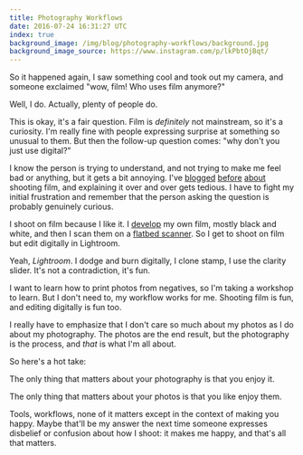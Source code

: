 ```yaml
---
title: Photography Workflows
date: 2016-07-24 16:31:27 UTC
index: true
background_image: /img/blog/photography-workflows/background.jpg
background_image_source: https://www.instagram.com/p/lkPbtOjBqt/
---
```


So it happened again, I saw something cool and took out my camera, and someone exclaimed "wow, film! Who uses film anymore?"

Well, I do. Actually, plenty of people do.

<!-- more -->

This is okay, it's a fair question. Film is _definitely_ not mainstream, so it's a curiosity. I'm really fine with people expressing surprise at something so unusual to them. But then the follow-up question comes: "why don't you just use digital?"

I know the person is trying to understand, and not trying to make me feel bad or anything, but it gets a bit annoying. I've [blogged](https://ashfurrow.com/blog/development/) [before](https://ashfurrow.com/blog/shooting-film/) [about](https://ashfurrow.com/blog/the-state-of-photography-in-2014/) shooting film, and explaining it over and over gets tedious. I have to fight my initial frustration and remember that the person asking the question is probably genuinely curious.

I shoot on film because I like it. I [develop](https://www.instagram.com/p/lmlVJ3jBrA/) my own film, mostly black and white, and then I scan them on a [flatbed scanner](http://amzn.to/2am4Czb). So I get to shoot on film but edit digitally in Lightroom. 

Yeah, _Lightroom_. I dodge and burn digitally, I clone stamp, I use the clarity slider. It's not a contradiction, it's fun.

I want to learn how to print photos from negatives, so I'm taking a workshop to learn. But I don't need to, my workflow works for me. Shooting film is fun, and editing digitally is fun too. 

I really have to emphasize that I don't care so much about my photos as I do about my photography. The photos are the end result, but the photography is the process, and _that_ is what I'm all about.

So here's a hot take:

The only thing that matters about your photography is that you enjoy it.

The only thing that matters about your photos is that you like enjoy them.

Tools, workflows, none of it matters except in the context of making you happy. Maybe that'll be my answer the next time someone expresses disbelief or confusion about how I shoot: it makes me happy, and that's all that matters.
